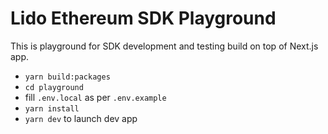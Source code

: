 # Lido Ethereum SDK Playground

This is playground for SDK development and testing build on top of Next.js app.

- `yarn build:packages`
- `cd playground`
- fill `.env.local` as per `.env.example`
- `yarn install`
- `yarn dev` to launch dev app
